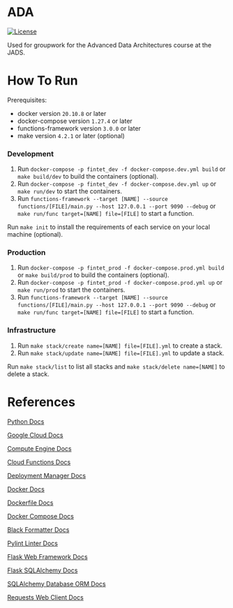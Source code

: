 # ADA
[![License](https://img.shields.io/github/license/tomdewildt/ada)](https://github.com/tomdewildt/ada/blob/master/LICENSE)

Used for groupwork for the Advanced Data Architectures course at the JADS.

# How To Run

Prerequisites:
* docker version ```20.10.8``` or later
* docker-compose version ```1.27.4``` or later
* functions-framework version ```3.0.0``` or later
* make version ```4.2.1``` or later (optional)

### Development

1. Run ```docker-compose -p fintet_dev -f docker-compose.dev.yml build``` or ```make build/dev``` to build the containers (optional).
2. Run ```docker-compose -p fintet_dev -f docker-compose.dev.yml up``` or ```make run/dev``` to start the containers.
3. Run ```functions-framework --target [NAME] --source functions/[FILE]/main.py --host 127.0.0.1 --port 9090 --debug``` or ```make run/func target=[NAME] file=[FILE]``` to start a function.

Run ```make init``` to install the requirements of each service on your local machine (optional).

### Production

1. Run ```docker-compose -p fintet_prod -f docker-compose.prod.yml build``` or ```make build/prod``` to build the containers (optional).
2. Run ```docker-compose -p fintet_prod -f docker-compose.prod.yml up``` or ```make run/prod``` to start the containers.
3. Run ```functions-framework --target [NAME] --source functions/[FILE]/main.py --host 127.0.0.1 --port 9090 --debug``` or ```make run/func target=[NAME] file=[FILE]``` to start a function.

### Infrastructure

1. Run ```make stack/create name=[NAME] file=[FILE].yml``` to create a stack.
1. Run ```make stack/update name=[NAME] file=[FILE].yml``` to update a stack.

Run ```make stack/list``` to list all stacks and ```make stack/delete name=[NAME]``` to delete a stack.

# References

[Python Docs](https://docs.python.org/3/)

[Google Cloud Docs](https://cloud.google.com/docs)

[Compute Engine Docs](https://cloud.google.com/compute/docs)

[Cloud Functions Docs](https://cloud.google.com/functions/docs)

[Deployment Manager Docs](https://cloud.google.com/deployment-manager/docs)

[Docker Docs](https://docs.docker.com/)

[Dockerfile Docs](https://docs.docker.com/engine/reference/builder/)

[Docker Compose Docs](https://docs.docker.com/compose/)

[Black Formatter Docs](https://black.readthedocs.io/en/stable/)

[Pylint Linter Docs](https://pylint.pycqa.org/en/latest/)

[Flask Web Framework Docs](https://flask.palletsprojects.com/en/2.0.x/)

[Flask SQLAlchemy Docs](https://flask-sqlalchemy.palletsprojects.com/en/2.x/)

[SQLAlchemy Database ORM Docs](https://docs.sqlalchemy.org/en/14/)

[Requests Web Client Docs](https://docs.python-requests.org/en/latest/)
